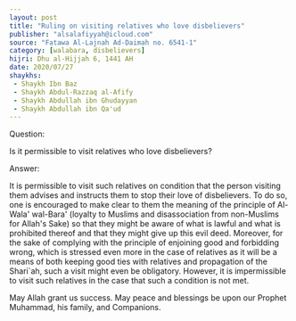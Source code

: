 ```yaml
---
layout: post
title: "Ruling on visiting relatives who love disbelievers"
publisher: "alsalafiyyah@icloud.com"
source: "Fatawa Al-Lajnah Ad-Daimah no. 6541-1"
category: [walabara, disbelievers]
hijri: Dhu al-Hijjah 6, 1441 AH
date: 2020/07/27
shaykhs: 
 - Shaykh Ibn Baz
 - Shaykh Abdul-Razzaq al-Afify
 - Shaykh Abdullah ibn Ghudayyan
 - Shaykh Abdullah ibn Qa'ud
---
```


Question: 
 
Is it permissible to visit relatives who love disbelievers?

Answer:

It is permissible to visit such relatives on condition that the person visiting them advises and instructs them to stop their love of disbelievers. To do so, one is encouraged to make clear to them the meaning of the principle of Al-Wala' wal-Bara' (loyalty to Muslims and disassociation from non-Muslims for Allah's Sake) so that they might be aware of what is lawful and what is prohibited thereof and that they might give up this evil deed. Moreover, for the sake of complying with the principle of enjoining good and forbidding wrong, which is stressed even more in the case of relatives as it will be a means of both keeping good ties with relatives and propagation of the Shari`ah, such a visit might even be obligatory. However, it is impermissible to visit such relatives in the case that such a condition is not met.

May Allah grant us success. May peace and blessings be upon our Prophet Muhammad, his family, and Companions.


